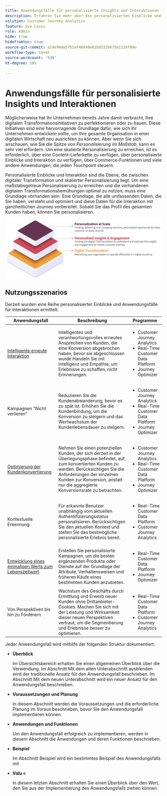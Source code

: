 ```yaml
---
title: Anwendungsfälle für personalisierte Insights und Interaktionen
description: Erfahren Sie mehr über die personalisierten Einblicke und den Anwendungsfall für Interaktionen.
solution: Customer Journey Analytics
feature: Use Cases
role: Admin
hide: true
hidefromtoc: true
source-git-commit: a1de94deb7b1af46840e62b0532b67de112df89e
workflow-type: tm+mt
source-wordcount: '539'
ht-degree: 10%

---
```



# Anwendungsfälle für personalisierte Insights und Interaktionen

Möglicherweise hat Ihr Unternehmen bereits Jahre damit verbracht, Ihre digitalen Transformationsinitiativen zu perfektionieren oder zu bauen. Diese Initiativen sind eine hervorragende Grundlage dafür, wie sich Ihr Unternehmen entwickeln sollte, um Ihre gesamte Organisation in einer digitalen Wirtschaft neu ausrichten zu können. Aber wenn Sie sich anschauen, wie Sie die Spitze von *Personalisierung im Maßstab*, kann es sehr viel erfordern. Um eine skalierte Personalisierung zu erreichen, ist es erforderlich, über eine Content-Lieferkette zu verfügen, über personalisierte Einblicke und Interaktion zu verfügen, über Commerce-Funktionen und viele andere Anwendungen, die jeden Touchpoint steuern.

Personalisierte Einblicke und Interaktion sind die Ebene, die zwischen digitaler Transformation und skalierter Personalisierung liegt. Um eine maßstabsgetreue Personalisierung zu erreichen und die vorhandenen digitalen Transformationsbemühungen optimal zu nutzen, muss eine Grundlage vorhanden sein. Eine Grundlage, die alle umfassenden Daten, die Sie haben, versteht und optimiert und diese Daten für die Interaktion mit ganzheitlichen Journey vorbereitet. Sobald Sie das Profil des gesamten Kunden haben, können Sie personalisieren.

![PIE](assets/pie.png)

## Nutzungsszenarios

Derzeit wurden eine Reihe personalisierter Einblicke und Anwendungsfälle für Interaktionen ermittelt:

| Anwendungsfall | Beschreibung | Programme |
|---|---|---|
| [Intelligente erneute Interaktion](https://experienceleague.adobe.com/en/docs/experience-platform/rtcdp/use-cases/personalization-insights-engagement/intelligent-re-engagement) | Intelligentes und verantwortungsvolles erneutes Ansprechen von Kunden, die eine Konversion abgebrochen haben, bevor sie abgeschlossen wurde Handeln Sie mit Intelligenz und Empathie, um Erlebnisse zu schaffen, nicht Erinnerungen. | <ul><li>Customer Journey Analytics</li><li>Real-Time Customer Data Platform</li><li>Journey Optimizer</li></ul> |
| Kampagnen &quot;Nicht verlieren&quot; | Reduzieren Sie die Kundenabwanderung, bevor es zu spät ist. Erhöhen Sie die Kundenbindung, um die Konversion zu steigern und das Wertwachstum der Kundenlebensdauer zu steigern. | <ul><li>Customer Journey Analytics</li><li>Real-Time Customer Data Platform</li><li>Journey Optimizer</li></ul> |
| [Optimierung der Kundenkonvertierung](customer-conversion-optimization.md) | Nehmen Sie einen potenziellen Kunden, der sich derzeit in der Überlegungsphase befindet, auf, zum konvertierten Kunden zu werden. Berücksichtigen Sie die Anforderungen der einzelnen Kunden zur Konversion, anstatt nur die aggregierte Konversionsrate zu betrachten. | <ul><li>Customer Journey Analytics</li><li>Real-Time Customer Data Platform</li><li>Journey Optimizer</li></ul> |
| Kontextuelle Erkennung | Für erkannte Benutzer unabhängig vom aktuellen Authentifizierungsstatus personalisieren. Berücksichtigen Sie den aktuellen Kontext und stellen Sie das bestmögliche personalisierte Erlebnis bereit. | <ul><li>Real-Time Customer Data Platform</li><li>Customer Journey Analytics</li></ul> |
| [Entwicklung eines einmaligen Werts zum Lebenszeitwert](https://experienceleague.adobe.com/en/docs/experience-platform/rtcdp/use-cases/personalization-insights-engagement/evolve-one-time-value-to-lifetime-value) | Erstellen Sie personalisierte Kampagnen, um die besten ergänzenden Produkte oder Dienste auf der Grundlage der Attribute, Verhaltensweisen und früheren Käufe eines bestimmten Kunden anzubieten. | <ul><li>Real-Time Customer Data Platform</li><li>Journey Optimizer</li></ul> |
| Von Perspektiven bis hin zu Förderern | Wachstum des Geschäfts durch Ermittlung und Erwerb neuer Kunden ohne Drittanbieter-Cookies. Machen Sie sich mit der Leistung und Wirksamkeit dieser neuen Perspektiven vertraut, um die Segmentierung und Erlebnisse besser zu optimieren. | <ul><li>Real-Time Customer Data Platform</li><li>Customer Journey Analytics</li></ul> |


Jeder Anwendungsfall wird mithilfe der folgenden Struktur dokumentiert:

- **Überblick**

  Im Übersichtsbereich erhalten Sie einen allgemeinen Überblick über die Verwendung. Im Abschnitt Mit dem alten Unterabschnitt ausblenden wird der traditionelle Ansatz für den Anwendungsfall beschrieben. Im Abschnitt Mit dem neuen Unterabschnitt wird ein neuer Ansatz für den Anwendungsfall beschrieben.

- **Voraussetzungen und Planung**

  In diesem Abschnitt werden die Voraussetzungen und die erforderliche Planung im Voraus beschrieben, bevor Sie den Anwendungsfall implementieren können.

- **Anwendungen und Funktionen**

  Um den Anwendungsfall erfolgreich zu implementieren, werden in diesem Abschnitt die Anwendungen und deren Funktionen beschrieben.

- **Beispiel**

  Im Abschnitt Beispiel wird ein bestimmtes Beispiel des Anwendungsfalls mit

- **Valu** e

  In diesem letzten Abschnitt erhalten Sie einen Überblick über den Wert, den Sie aus der Implementierung des Anwendungsfalls ziehen können.
